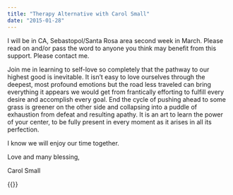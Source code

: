 ```yaml
---
title: "Therapy Alternative with Carol Small"
date: "2015-01-28"
---
```


I will be in CA, Sebastopol/Santa Rosa area second week in March. Please read on
and/or pass the word to anyone you think may benefit from this support. Please
contact me.

Join me in learning to self-love so completely that the pathway to our highest
good is inevitable. It isn’t easy to love ourselves through the deepest, most
profound emotions but the road less traveled can bring everything it appears we
would get from frantically efforting to fulfill every desire and accomplish
every goal. End the cycle of pushing ahead to some grass is greener on the other
side and collapsing into a puddle of exhaustion from defeat and resulting
apathy. It is an art to learn the power of your center, to be fully present in
every moment as it arises in all its perfection.

I know we will enjoy our time together.

Love and many blessing,

Carol Small

{{<contactform>}}
